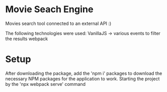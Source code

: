 # Movie Seach Engine

Movies search tool connected to an external API :)

The following technologies were used:
VanillaJS -> various events to filter the results
webpack

# Setup
After downloading the package, add the 'npm i' packages to download the necessary NPM packages for the application to work. Starting the project by the 'npx webpack serve' command

